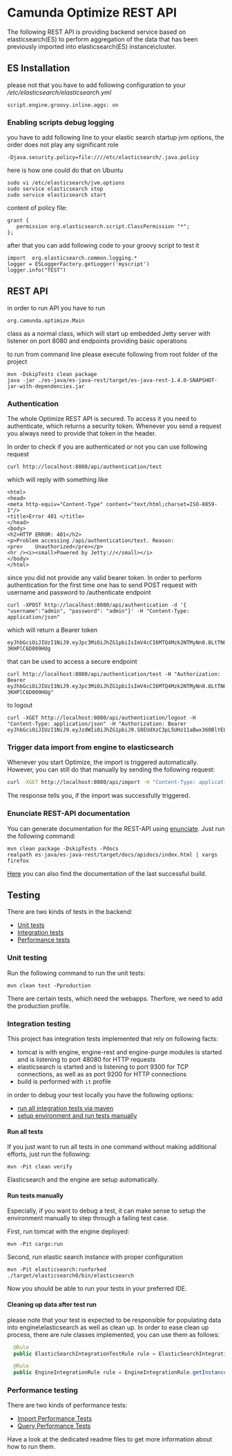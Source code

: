 # Camunda Optimize REST API

The following REST API is providing backend service based on elasticsearch(ES) to perform aggregation of the 
data that has been previously imported into elasticsearch(ES) instance\cluster.

## ES Installation 

please not that you have to add following configuration to your _/etc/elasticsearch/elasticsearch.yml_

```
script.engine.groovy.inline.aggs: on
```

### Enabling scripts debug logging

you have to add following line to your elastic search startup jvm options, the order does not play any 
significant role

```
-Djava.security.policy=file:////etc/elasticsearch/.java.policy
```

here is how one could do that on Ubuntu 

```
sudo vi /etc/elasticsearch/jvm.options
sudo service elasticsearch stop
sudo service elasticsearch start
```

content of policy file: 

```
grant {
   permission org.elasticsearch.script.ClassPermission "*";
};
```

after that you can add following code to your groovy script to test it

```
import  org.elasticsearch.common.logging.*
logger = ESLoggerFactory.getLogger('myscript')
logger.info("TEST")
```

## REST API

in order to run API you have to run 
```
org.camunda.optimize.Main
```
class as a normal class, which will start up embedded Jetty server with listener on port 8080 and endpoints
providing basic operations

to run from command line please execute following from root folder of the project

```
mvn -DskipTests clean package
java -jar ./es-java/es-java-rest/target/es-java-rest-1.4.0-SNAPSHOT-jar-with-dependencies.jar
```

### Authentication

The whole Optimize REST API is secured. To access it you need to authenticate, which returns a security token. Whenever you send a request you always need to provide that token in the header.

In order to check if you are authenticated or not you can use following request

```
curl http://localhost:8080/api/authentication/test
```

which will reply with something like 

```
<html>
<head>
<meta http-equiv="Content-Type" content="text/html;charset=ISO-8859-1"/>
<title>Error 401 </title>
</head>
<body>
<h2>HTTP ERROR: 401</h2>
<p>Problem accessing /api/authentication/test. Reason:
<pre>    Unauthorized</pre></p>
<hr /><i><small>Powered by Jetty://</small></i>
</body>
</html>
```

since you did not provide any valid bearer token. In order to perform authentication for the first time 
one has to send POST request with username and password to /authenticate endpoint

```
curl -XPOST http://localhost:8080/api/authentication -d '{ "username":"admin", "password": "admin"}' -H "Content-Type: application/json"
```

which will return a Bearer token 

```
eyJhbGciOiJIUzI1NiJ9.eyJpc3MiOiJhZG1pbiIsImV4cCI6MTQ4Mzk2NTMyNn0.8LtTNQCygAvajH_HeXAkOCFPi20e-3KHPlC6D009HUg
```

that can be used to access a secure endpoint 

```
curl http://localhost:8080/api/authentication/test -H "Authorization: Bearer eyJhbGciOiJIUzI1NiJ9.eyJpc3MiOiJhZG1pbiIsImV4cCI6MTQ4Mzk2NTMyNn0.8LtTNQCygAvajH_HeXAkOCFPi20e-3KHPlC6D009HUg"
```

to logout

```
curl -XGET http://localhost:8080/api/authentication/logout -H "Content-Type: application/json" -H "Authorization: Bearer eyJhbGciOiJIUzI1NiJ9.eyJzdWIiOiJhZG1pbiJ9.S8EUdXzC3pL5UHz11aBwx36OBlYEL02FS5GH81XFneE"
```

### Trigger data import from engine to elasticsearch

Whenever you start Optimize, the import is triggered automatically. However, you can still do that manually by 
sending the following request:

```bash
curl -XGET http://localhost:8080/api/import -H "Content-Type: application/json" -H "Authorization: Bearer eyJhbGciOiJIUzI1NiJ9.eyJzdWIiOiJhZG1pbiJ9.S8EUdXzC3pL5UHz11aBwx36OBlYEL02FS5GH81XFneE"
```

The response tells you, if the import was successfully triggered.

### Enunciate REST-API documentation

You can generate documentation for the REST-API using [enunciate](http://enunciate.webcohesion.com/).
Just run the following command:

```
mvn clean package -DskipTests -Pdocs
realpath es-java/es-java-rest/target/docs/apidocs/index.html | xargs firefox
```

[Here](https://hq2.camunda.com/jenkins/optimize/view/All/job/camunda-optimize/job/master/lastSuccessfulBuild/artifact/backend/target/docs/apidocs/index.html) you can also find the documentation of the last successful build.

## Testing

There are two kinds of tests in the backend:
* [Unit tests](#unit-testing)
* [Integration tests](#integration-testing)
* [Performance tests](#performance-testing)

### Unit testing

Run the following command to run the unit tests:
```
mvn clean test -Pproduction
```

There are certain tests, which need the webapps. Therfore, we need to
add the production profile.

### Integration testing

This project has integration tests implemented that rely on following facts: 

* tomcat is with engine, engine-rest and engine-purge modules is started and is listening to port 48080 
for HTTP requests 
* elasticsearch is started and is listening to port 9300 for TCP connections, as well as as port 9200 
for HTTP connections
* build is performed with ```it``` profile

in order to debug your test locally you have the following options:

* [run all integration tests via maven](#run-all-tests)
* [setup environment and run tests manually](#run-tests-manually)

#### Run all tests

If you just want to run all tests in one command without making additional
efforts, just run the following:
```
mvn -Pit clean verify
```

Elasticsearch and the engine are setup automatically.

#### Run tests manually

Especially, if you want to debug a test, it can make sense to setup the
environment manually to step through a failing test case.

First, run tomcat with the engine deployed:
```
mvn -Pit cargo:run
```

Second, run elastic search instance with proper configuration
```
mvn -Pit elasticsearch:runforked
./target/elasticsearch0/bin/elasticsearch
```

Now you should be able to run your tests in your preferred IDE.

#### Cleaning up data after test run

please note that your test is expected to be responsible for populating 
data into engine\elasticsearch as well as clean up. In order to ease 
clean up process, there are rule classes implemented, you can use them
as follows: 

```java
  @Rule
  public ElasticSearchIntegrationTestRule rule = ElasticSearchIntegrationTestRule.getInstance(); 
```

```java
  @Rule
  public EngineIntegrationRule rule = EngineIntegrationRule.getInstance();
```

### Performance testing

There are two kinds of performance tests:

* [Import Performance Tests](../qa/import-performance-tests/README.md)
* [Query Performance Tests](../qa/service-performance-tests/README.md)

Have a look at the dedicated readme files to get more information about how to run them.
